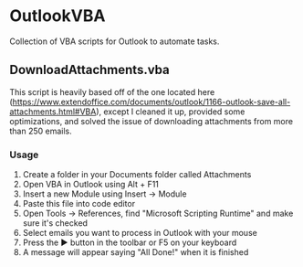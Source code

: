 # OutlookVBA
Collection of VBA scripts for Outlook to automate tasks.

## DownloadAttachments.vba
This script is heavily based off of the one located here (https://www.extendoffice.com/documents/outlook/1166-outlook-save-all-attachments.html#VBA), except I cleaned it up, provided some optimizations, and solved the issue of downloading attachments from more than 250 emails.

### Usage
1. Create a folder in your Documents folder called Attachments
2. Open VBA in Outlook using Alt + F11
3. Insert a new Module using Insert -> Module
4. Paste this file into code editor
5. Open Tools -> References, find "Microsoft Scripting Runtime" and make sure it's checked
6. Select emails you want to process in Outlook with your mouse
7. Press the ▶️ button in the toolbar or F5 on your keyboard
8. A message will appear saying "All Done!" when it is finished
